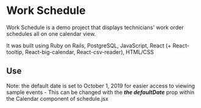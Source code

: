 # Work Schedule

Work Schedule is a demo project that displays technicians' work order schedules all on one calendar view.

It was built using Ruby on Rails, PostgreSQL, JavaScript, React (+ React-tooltip, React-big-calendar, React-csv-reader), HTML/CSS



Use
---

Note: the default date is set to October 1, 2019 for easier access to viewing sample events
	- This can be changed with the ***the defaultDate*** prop within the Calendar component of schedule.jsx 
	
	
	
